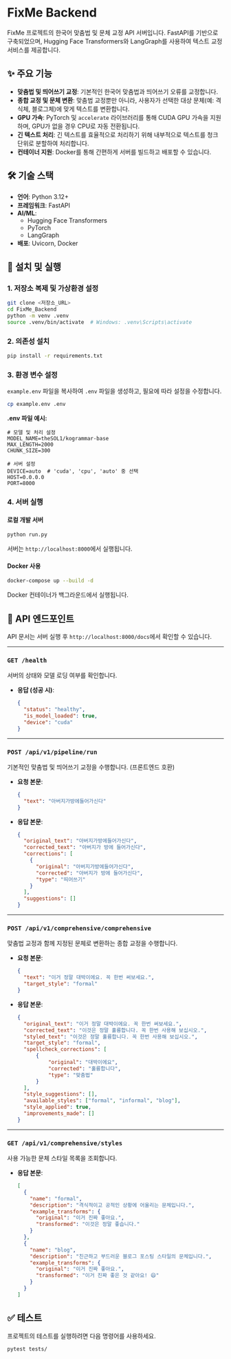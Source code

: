 # FixMe Backend

FixMe 프로젝트의 한국어 맞춤법 및 문체 교정 API 서버입니다. FastAPI를 기반으로 구축되었으며, Hugging Face Transformers와 LangGraph를 사용하여 텍스트 교정 서비스를 제공합니다.

## ✨ 주요 기능

- **맞춤법 및 띄어쓰기 교정**: 기본적인 한국어 맞춤법과 띄어쓰기 오류를 교정합니다.
- **종합 교정 및 문체 변환**: 맞춤법 교정뿐만 아니라, 사용자가 선택한 대상 문체(예: 격식체, 블로그체)에 맞게 텍스트를 변환합니다.
- **GPU 가속**: PyTorch 및 `accelerate` 라이브러리를 통해 CUDA GPU 가속을 지원하며, GPU가 없을 경우 CPU로 자동 전환됩니다.
- **긴 텍스트 처리**: 긴 텍스트를 효율적으로 처리하기 위해 내부적으로 텍스트를 청크 단위로 분할하여 처리합니다.
- **컨테이너 지원**: Docker를 통해 간편하게 서버를 빌드하고 배포할 수 있습니다.

## 🛠️ 기술 스택

- **언어**: Python 3.12+
- **프레임워크**: FastAPI
- **AI/ML**:
  - Hugging Face Transformers
  - PyTorch
  - LangGraph
- **배포**: Uvicorn, Docker

## 🚀 설치 및 실행

### 1. 저장소 복제 및 가상환경 설정

```bash
git clone <저장소_URL>
cd FixMe_Backend
python -m venv .venv
source .venv/bin/activate  # Windows: .venv\Scripts\activate
```

### 2. 의존성 설치

```bash
pip install -r requirements.txt
```

### 3. 환경 변수 설정

`example.env` 파일을 복사하여 `.env` 파일을 생성하고, 필요에 따라 설정을 수정합니다.

```bash
cp example.env .env
```

**.env 파일 예시:**
```
# 모델 및 처리 설정
MODEL_NAME=theSOL1/kogrammar-base
MAX_LENGTH=2000
CHUNK_SIZE=300

# 서버 설정
DEVICE=auto  # 'cuda', 'cpu', 'auto' 중 선택
HOST=0.0.0.0
PORT=8000
```

### 4. 서버 실행

#### 로컬 개발 서버

```bash
python run.py
```
서버는 `http://localhost:8000`에서 실행됩니다.

#### Docker 사용

```bash
docker-compose up --build -d
```
Docker 컨테이너가 백그라운드에서 실행됩니다.

## 📖 API 엔드포인트

API 문서는 서버 실행 후 `http://localhost:8000/docs`에서 확인할 수 있습니다.

---

### `GET /health`

서버의 상태와 모델 로딩 여부를 확인합니다.

- **응답 (성공 시)**:
  ```json
  {
    "status": "healthy",
    "is_model_loaded": true,
    "device": "cuda"
  }
  ```

---

### `POST /api/v1/pipeline/run`

기본적인 맞춤법 및 띄어쓰기 교정을 수행합니다. (프론트엔드 호환)

- **요청 본문**:
  ```json
  {
    "text": "아버지가방에들어가신다"
  }
  ```
- **응답 본문**:
  ```json
  {
    "original_text": "아버지가방에들어가신다",
    "corrected_text": "아버지가 방에 들어가신다",
    "corrections": [
      {
        "original": "아버지가방에들어가신다",
        "corrected": "아버지가 방에 들어가신다",
        "type": "띄어쓰기"
      }
    ],
    "suggestions": []
  }
  ```

---

### `POST /api/v1/comprehensive/comprehensive`

맞춤법 교정과 함께 지정된 문체로 변환하는 종합 교정을 수행합니다.

- **요청 본문**:
  ```json
  {
    "text": "이거 정말 대박이에요. 꼭 한번 써보세요.",
    "target_style": "formal"
  }
  ```
- **응답 본문**:
  ```json
  {
    "original_text": "이거 정말 대박이에요. 꼭 한번 써보세요.",
    "corrected_text": "이것은 정말 훌륭합니다. 꼭 한번 사용해 보십시오.",
    "styled_text": "이것은 정말 훌륭합니다. 꼭 한번 사용해 보십시오.",
    "target_style": "formal",
    "spellcheck_corrections": [
        {
            "original": "대박이에요",
            "corrected": "훌륭합니다",
            "type": "맞춤법"
        }
    ],
    "style_suggestions": [],
    "available_styles": ["formal", "informal", "blog"],
    "style_applied": true,
    "improvements_made": []
  }
  ```

---

### `GET /api/v1/comprehensive/styles`

사용 가능한 문체 스타일 목록을 조회합니다.

- **응답 본문**:
  ```json
  [
    {
      "name": "formal",
      "description": "격식적이고 공적인 상황에 어울리는 문체입니다.",
      "example_transforms": {
        "original": "이거 진짜 좋아요.",
        "transformed": "이것은 정말 좋습니다."
      }
    },
    {
      "name": "blog",
      "description": "친근하고 부드러운 블로그 포스팅 스타일의 문체입니다.",
      "example_transforms": {
        "original": "이거 진짜 좋아요.",
        "transformed": "이거 진짜 좋은 것 같아요! 😄"
      }
    }
  ]
  ```

## ✅ 테스트

프로젝트의 테스트를 실행하려면 다음 명령어를 사용하세요.

```bash
pytest tests/
```
